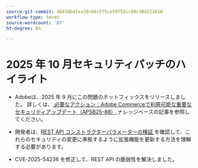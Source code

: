 ```yaml
---
source-git-commit: 46816b42ea30cb6c5f5ce59752cc00c38d221610
workflow-type: tm+mt
source-wordcount: '67'
ht-degree: 0%

---
```

# 2025 年 10 月セキュリティパッチのハイライト

* Adobeは、2025 年 9 月にこの問題のホットフィックスをリリースしました。 詳しくは、[ 必要なアクション：Adobe Commerceで利用可能な重要なセキュリティアップデート（APSB25-88） ](https://experienceleague.adobe.com/en/docs/experience-cloud-kcs/kbarticles/ka-27397) ナレッジベースの記事を参照してください。<!-- AC-15379 -->

* 開発者は、[REST API コンストラクターパラメーターの検証 ](https://developer.adobe.com/commerce/php/development/components/web-api/services/#rest-api-constructor-parameter-validation) を確認して、これらのセキュリティの変更に準拠するように拡張機能を更新する方法を理解する必要があります。

* CVE-2025-54236 を修正して、REST API の脆弱性を解決しました。



